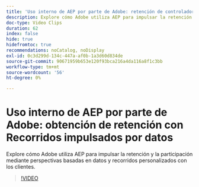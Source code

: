 ```yaml
---
title: 'Uso interno de AEP por parte de Adobe: retención de controladores con Recorridos impulsados por datos'
description: Explore cómo Adobe utiliza AEP para impulsar la retención y la participación mediante perspectivas basadas en datos y recorridos personalizados con los clientes.
doc-type: Video Clips
duration: 62
index: false
hide: true
hidefromtoc: true
recommendations: noCatalog, noDisplay
exl-id: 0c3d299d-134c-447a-af0b-1a3d60d834de
source-git-commit: 90671959b653e120f93bca216a4da116a8f1c3bb
workflow-type: tm+mt
source-wordcount: '56'
ht-degree: 0%

---
```


# Uso interno de AEP por parte de Adobe: obtención de retención con Recorridos impulsados por datos

Explore cómo Adobe utiliza AEP para impulsar la retención y la participación mediante perspectivas basadas en datos y recorridos personalizados con los clientes.

<!-- 62_S655_3442541_61_adobes-internal-use-of-aep-driving-retention-with-datadriven-journeys -->
>[!VIDEO](https://video.tv.adobe.com/v/3459652/?learn=on&enablevpops=true&captions=spa)
